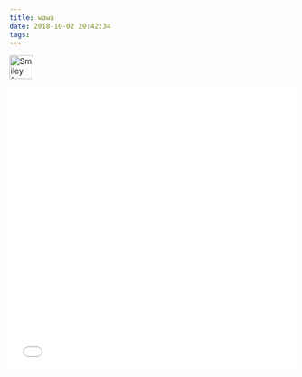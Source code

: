 ```yaml
---
title: wawa
date: 2018-10-02 20:42:34
tags:
---
```

<img src="smiley.gif" alt="Smiley face" height="42" width="42">

<canvas id="myCanvas" width="" height=""></canvas>		
<script type="text/javascript" src="http://libs.baidu.com/jquery/2.0.0/jquery.js"></script>		
<script type="text/javascript">
var c=document.getElementById("myCanvas");
var ctx=c.getContext("2d");
ctx.beginPath();
ctx.arc(95,50,40,0,2*Math.PI);
ctx.stroke();		
</script>

<iframe frameborder="0" scrolling="no" src="index2.html" width="100%" height="500px"></iframe>


